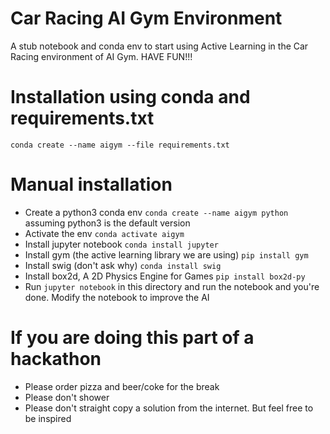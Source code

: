 # Car Racing AI Gym Environment

A stub notebook and conda env to start using Active Learning in the Car Racing environment of AI Gym. HAVE FUN!!!

# Installation using conda and requirements.txt

```conda create --name aigym --file requirements.txt```

# Manual installation

* Create a python3 conda env ```conda create --name aigym python``` assuming python3 is the default version
* Activate the env ```conda activate aigym```
* Install jupyter notebook ```conda install jupyter```
* Install gym (the active learning library we are using) ```pip install gym```
* Install swig (don't ask why) ```conda install swig```
* Install box2d, A 2D Physics Engine for Games ```pip install box2d-py```
* Run ```jupyter notebook``` in this directory and run the notebook and you're done. Modify the notebook to improve the AI

# If you are doing this part of a hackathon

* Please order pizza and beer/coke for the break
* Please don't shower
* Please don't straight copy a solution from the internet. But feel free to be inspired
